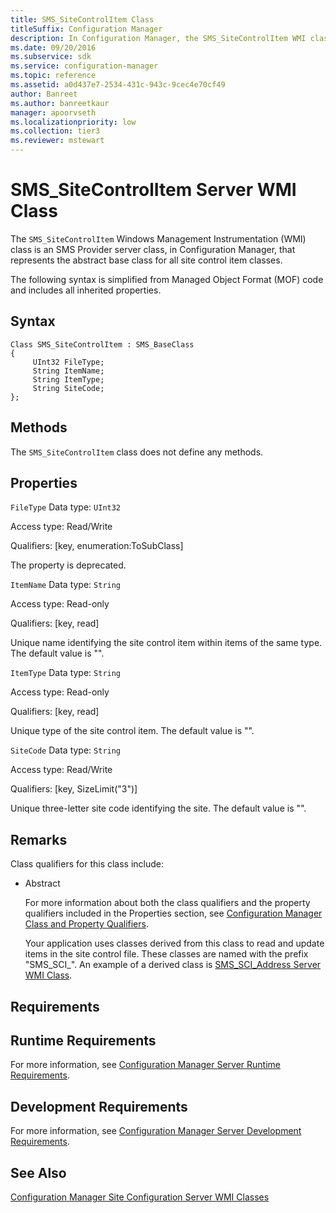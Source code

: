 ```yaml
---
title: SMS_SiteControlItem Class
titleSuffix: Configuration Manager
description: In Configuration Manager, the SMS_SiteControlItem WMI class is an SMS Provider server class that represents the abstract base class for all site control item classes.
ms.date: 09/20/2016
ms.subservice: sdk
ms.service: configuration-manager
ms.topic: reference
ms.assetid: a0d437e7-2534-431c-943c-9cec4e70cf49
author: Banreet
ms.author: banreetkaur
manager: apoorvseth
ms.localizationpriority: low
ms.collection: tier3
ms.reviewer: mstewart
---
```

# SMS_SiteControlItem Server WMI Class
The `SMS_SiteControlItem` Windows Management Instrumentation (WMI) class is an SMS Provider server class, in Configuration Manager, that represents the abstract base class for all site control item classes.

 The following syntax is simplified from Managed Object Format (MOF) code and includes all inherited properties.

## Syntax

```
Class SMS_SiteControlItem : SMS_BaseClass
{
     UInt32 FileType;
     String ItemName;
     String ItemType;
     String SiteCode;
};
```

## Methods
 The `SMS_SiteControlItem` class does not define any methods.

## Properties
 `FileType`
 Data type: `UInt32`

 Access type: Read/Write

 Qualifiers: [key, enumeration:ToSubClass]

 The property is deprecated.

 `ItemName`
 Data type: `String`

 Access type: Read-only

 Qualifiers: [key, read]

 Unique name identifying the site control item within items of the same type. The default value is "".

 `ItemType`
 Data type: `String`

 Access type: Read-only

 Qualifiers: [key, read]

 Unique type of the site control item. The default value is "".

 `SiteCode`
 Data type: `String`

 Access type: Read/Write

 Qualifiers: [key, SizeLimit("3")]

 Unique three-letter site code identifying the site. The default value is "".

## Remarks
 Class qualifiers for this class include:

- Abstract

  For more information about both the class qualifiers and the property qualifiers included in the Properties section, see [Configuration Manager Class and Property Qualifiers](../../../../../develop/reference/misc/class-and-property-qualifiers.md).

  Your application uses classes derived from this class to read and update items in the site control file. These classes are named with the prefix "SMS_SCI_". An example of a derived class is [SMS_SCI_Address Server WMI Class](../../../../../develop/reference/core/servers/configure/sms_sci_address-server-wmi-class.md).

## Requirements

## Runtime Requirements
 For more information, see [Configuration Manager Server Runtime Requirements](../../../../../develop/core/reqs/server-runtime-requirements.md).

## Development Requirements
 For more information, see [Configuration Manager Server Development Requirements](../../../../../develop/core/reqs/server-development-requirements.md).

## See Also
 [Configuration Manager Site Configuration Server WMI Classes](../../../../../develop/reference/core/servers/configure/site-configuration-server-wmi-classes.md)
